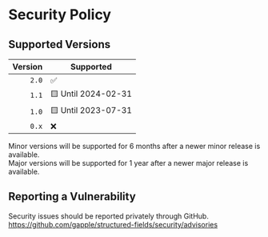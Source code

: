# Security Policy

## Supported Versions

| Version | Supported           |
|--------:|---------------------|
|   `2.0` | :white_check_mark:  |
|   `1.1` | 🟨 Until 2024-02-31 |
|   `1.0` | 🟨 Until 2023-07-31 |
|   `0.x` | :x:                 |

Minor versions will be supported for 6 months after a newer minor release is available.  
Major versions will be supported for 1 year after a newer major release is available.

## Reporting a Vulnerability

Security issues should be reported privately through GitHub.  
https://github.com/gapple/structured-fields/security/advisories
